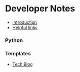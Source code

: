 # Developer Notes

* [Introduction](README.md)
* [Helpful links](helpful_links.md)

### Python

### Templates
* [Tech Blog](templates/tech-blog.md)
